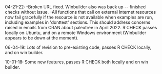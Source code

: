 #####

04-21-22:
-Broken URL fixed. Winbuilder also was back up -- finished checks without issue.
-All functions that call on external Internet resources now fail gracefully if the resource is not available when examples are run, including examples in 'donttest' sections. This should address concerns raised in emails from CRAN about paleotree in April 2022. R CHECK passes locally on Ubuntu, and on a remote Windows environment (Winbuilder appears to be down at the moment).

06-04-19: 
Lots of revision to pre-existing code, passes R CHECK locally, and on win builder.

10-01-18: 
Some new features, passes R CHECK both locally and on win builder.
